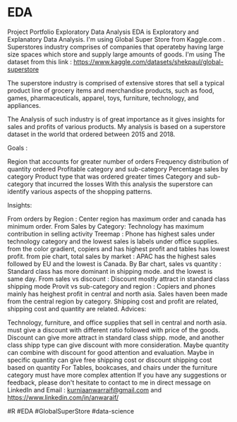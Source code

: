 # EDA

Project Portfolio Exploratory Data Analysis
EDA is Exploratory and Explanatory Data Analysis. I'm using Global Super Store from Kaggle.com . Superstores industry comprises of companies that operateby having large size spaces which store and supply large amounts of goods. I'm using The dataset from this link : https://www.kaggle.com/datasets/shekpaul/global-superstore

The superstore industry is comprised of extensive stores that sell a typical product line of grocery items and merchandise products, such as food, games, pharmaceuticals, apparel, toys, furniture, technology, and appliances.

The Analysis of such industry is of great importance as it gives insights for sales and profits of various products. My analysis is based on a superstore dataset in the world that ordered between 2015 and 2018.

Goals :

Region that accounts for greater number of orders
Frequency distribution of quantity ordered
Profitable category and sub-category
Percentage sales by category
Product type that was ordered greater times
Category and sub-category that incurred the losses
With this analysis the superstore can identify various aspects of the shopping patterns.

Insights:

From orders by Region : Center region has maximum order and canada has minimum order.
From Sales by Category: Technology has maximum contribution in selling activity
Treemap : Phone has highest sales under technology category and the lowest sales is labels under office supplies. from the color gradient, copiers and has highest profit and tables has lowest profit.
from pie chart, total sales by market : APAC has the highest sales followed by EU and the lowest is Canada.
By Bar chart, sales vs quantity : Standard class has more dominant in shipping mode. and the lowest is same day.
From sales vs discount : Discount mostly attract in standard class shipping mode
Provit vs sub-category and region : Copiers and phones mainly has heighest profit in central and north asia. Sales haven been made from the central region by category.
Shipping cost and profit are related, shipping cost and quantity are related.
Advices:

Technology, furniture, and office supplies that sell in central and north asia. must give a discount with different ratio followed with price of the goods.
Discount can give more attract in standard class shipp. mode, and another class shipp type can give discount with more consideration. Maybe quantity can combine with discount for good attention and evaluation.
Maybe in specific quantity can give free shipping cost or discount shipping cost based on quantity
For Tables, bookcases, and chairs under the furniture category must have more complex attention
If you have any suggestions or feedback, please don't hesitate to contact to me in direct message on LinkedIn and Email : kurniaanwarraif@gmail.com and https://www.linkedin.com/in/anwaraif/

#R #EDA #GlobalSuperStore #data-science
